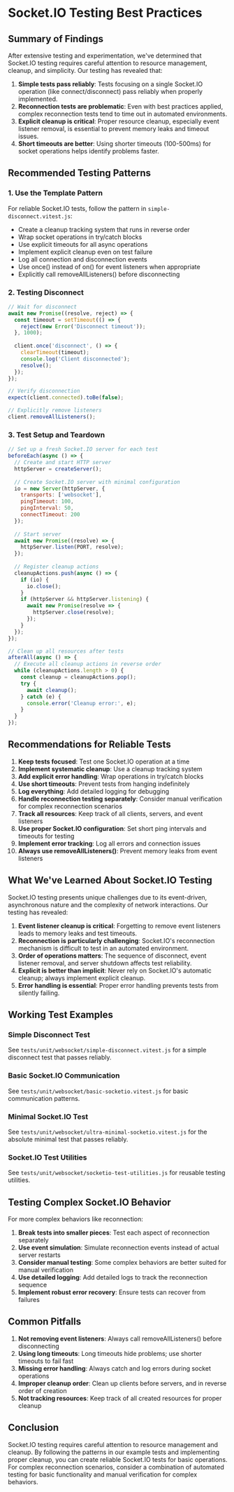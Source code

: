# Socket.IO Testing Best Practices

## Summary of Findings

After extensive testing and experimentation, we've determined that Socket.IO testing requires careful attention to resource management, cleanup, and simplicity. Our testing has revealed that:

1. **Simple tests pass reliably**: Tests focusing on a single Socket.IO operation (like connect/disconnect) pass reliably when properly implemented.
2. **Reconnection tests are problematic**: Even with best practices applied, complex reconnection tests tend to time out in automated environments.
3. **Explicit cleanup is critical**: Proper resource cleanup, especially event listener removal, is essential to prevent memory leaks and timeout issues.
4. **Short timeouts are better**: Using shorter timeouts (100-500ms) for socket operations helps identify problems faster.

## Recommended Testing Patterns

### 1. Use the Template Pattern

For reliable Socket.IO tests, follow the pattern in `simple-disconnect.vitest.js`:

- Create a cleanup tracking system that runs in reverse order
- Wrap socket operations in try/catch blocks
- Use explicit timeouts for all async operations
- Implement explicit cleanup even on test failure
- Log all connection and disconnection events
- Use once() instead of on() for event listeners when appropriate
- Explicitly call removeAllListeners() before disconnecting

### 2. Testing Disconnect

```javascript
// Wait for disconnect
await new Promise((resolve, reject) => {
  const timeout = setTimeout(() => {
    reject(new Error('Disconnect timeout'));
  }, 1000);
  
  client.once('disconnect', () => {
    clearTimeout(timeout);
    console.log('Client disconnected');
    resolve();
  });
});

// Verify disconnection
expect(client.connected).toBe(false);

// Explicitly remove listeners
client.removeAllListeners();
```

### 3. Test Setup and Teardown

```javascript
// Set up a fresh Socket.IO server for each test
beforeEach(async () => {
  // Create and start HTTP server
  httpServer = createServer();
  
  // Create Socket.IO server with minimal configuration
  io = new Server(httpServer, {
    transports: ['websocket'],
    pingTimeout: 100,
    pingInterval: 50,
    connectTimeout: 200
  });
  
  // Start server
  await new Promise((resolve) => {
    httpServer.listen(PORT, resolve);
  });
  
  // Register cleanup actions
  cleanupActions.push(async () => {
    if (io) {
      io.close();
    }
    if (httpServer && httpServer.listening) {
      await new Promise(resolve => {
        httpServer.close(resolve);
      });
    }
  });
});

// Clean up all resources after tests
afterAll(async () => {
  // Execute all cleanup actions in reverse order
  while (cleanupActions.length > 0) {
    const cleanup = cleanupActions.pop();
    try {
      await cleanup();
    } catch (e) {
      console.error('Cleanup error:', e);
    }
  }
});
```

## Recommendations for Reliable Tests

1. **Keep tests focused**: Test one Socket.IO operation at a time
2. **Implement systematic cleanup**: Use a cleanup tracking system
3. **Add explicit error handling**: Wrap operations in try/catch blocks
4. **Use short timeouts**: Prevent tests from hanging indefinitely
5. **Log everything**: Add detailed logging for debugging
6. **Handle reconnection testing separately**: Consider manual verification for complex reconnection scenarios
7. **Track all resources**: Keep track of all clients, servers, and event listeners
8. **Use proper Socket.IO configuration**: Set short ping intervals and timeouts for testing
9. **Implement error tracking**: Log all errors and connection issues
10. **Always use removeAllListeners()**: Prevent memory leaks from event listeners

## What We've Learned About Socket.IO Testing

Socket.IO testing presents unique challenges due to its event-driven, asynchronous nature and the complexity of network interactions. Our testing has revealed:

1. **Event listener cleanup is critical**: Forgetting to remove event listeners leads to memory leaks and test timeouts.
2. **Reconnection is particularly challenging**: Socket.IO's reconnection mechanism is difficult to test in an automated environment.
3. **Order of operations matters**: The sequence of disconnect, event listener removal, and server shutdown affects test reliability.
4. **Explicit is better than implicit**: Never rely on Socket.IO's automatic cleanup; always implement explicit cleanup.
5. **Error handling is essential**: Proper error handling prevents tests from silently failing.

## Working Test Examples

### Simple Disconnect Test
See `tests/unit/websocket/simple-disconnect.vitest.js` for a simple disconnect test that passes reliably.

### Basic Socket.IO Communication
See `tests/unit/websocket/basic-socketio.vitest.js` for basic communication patterns.

### Minimal Socket.IO Test
See `tests/unit/websocket/ultra-minimal-socketio.vitest.js` for the absolute minimal test that passes reliably.

### Socket.IO Test Utilities
See `tests/unit/websocket/socketio-test-utilities.js` for reusable testing utilities.

## Testing Complex Socket.IO Behavior

For more complex behaviors like reconnection:

1. **Break tests into smaller pieces**: Test each aspect of reconnection separately
2. **Use event simulation**: Simulate reconnection events instead of actual server restarts
3. **Consider manual testing**: Some complex behaviors are better suited for manual verification
4. **Use detailed logging**: Add detailed logs to track the reconnection sequence
5. **Implement robust error recovery**: Ensure tests can recover from failures

## Common Pitfalls

1. **Not removing event listeners**: Always call removeAllListeners() before disconnecting
2. **Using long timeouts**: Long timeouts hide problems; use shorter timeouts to fail fast
3. **Missing error handling**: Always catch and log errors during socket operations
4. **Improper cleanup order**: Clean up clients before servers, and in reverse order of creation
5. **Not tracking resources**: Keep track of all created resources for proper cleanup

## Conclusion

Socket.IO testing requires careful attention to resource management and cleanup. By following the patterns in our example tests and implementing proper cleanup, you can create reliable Socket.IO tests for basic operations. For complex reconnection scenarios, consider a combination of automated testing for basic functionality and manual verification for complex behaviors.